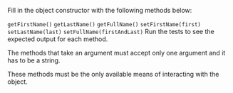 Fill in the object constructor with the following methods below:

`getFirstName()`
`getLastName()`
`getFullName()`
`setFirstName(first)`
`setLastName(last)`
`setFullName(firstAndLast)`
Run the tests to see the expected output for each method.

The methods that take an argument must accept only one argument and it has to be a string.

These methods must be the only available means of interacting with the object.
